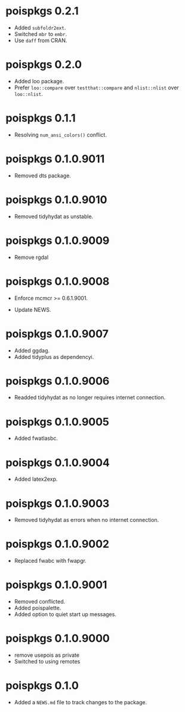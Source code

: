 <!-- NEWS.md is maintained by https://fledge.cynkra.com, contributors should not edit this file -->

# poispkgs 0.2.1

- Added `subfoldr2ext`.
- Switched `mbr` to `embr`.
- Use `daff` from CRAN.

# poispkgs 0.2.0

- Added loo package.
- Prefer `loo::compare` over `testthat::compare` and `nlist::nlist` over `loo::nlist`.

# poispkgs 0.1.1

- Resolving `num_ansi_colors()` conflict.

# poispkgs 0.1.0.9011

- Removed dts package.

# poispkgs 0.1.0.9010

- Removed tidyhydat as unstable.

# poispkgs 0.1.0.9009

- Remove rgdal

# poispkgs 0.1.0.9008

- Enforce mcmcr >= 0.6.1.9001.

- Update NEWS.

# poispkgs 0.1.0.9007

- Added ggdag.
- Added tidyplus as dependencyi.

# poispkgs 0.1.0.9006

- Readded tidyhydat as no longer requires internet connection.

# poispkgs 0.1.0.9005

- Added fwatlasbc.

# poispkgs 0.1.0.9004

- Added latex2exp.

# poispkgs 0.1.0.9003

- Removed tidyhydat as errors when no internet connection.

# poispkgs 0.1.0.9002

- Replaced fwabc with fwapgr.

# poispkgs 0.1.0.9001

- Removed conflicted.
- Added poispalette.
- Added option to quiet start up messages.

# poispkgs 0.1.0.9000

- remove usepois as private
- Switched to using remotes

# poispkgs 0.1.0

- Added a `NEWS.md` file to track changes to the package.
